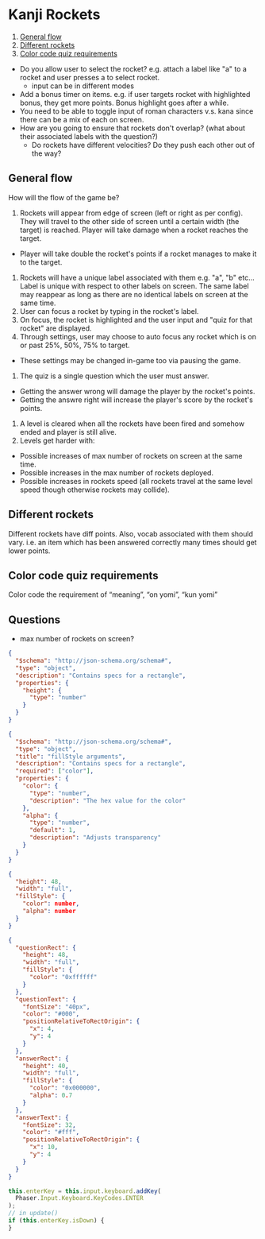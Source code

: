 # Kanji Rockets

1. [General flow](#general-flow)
1. [Different rockets](#different-rockets)
1. [Color code quiz requirements](#color-code-quiz-requirements)

- Do you allow user to select the rocket? e.g. attach a label like "a" to a rocket and user presses a to select rocket.
  - input can be in different modes
- Add a bonus timer on items. e.g. if user targets rocket with highlighted bonus, they get more points. Bonus highlight goes after a while.
- You need to be able to toggle input of roman characters v.s. kana since there can be a mix of each on screen.
- How are you going to ensure that rockets don't overlap? (what about their associated labels with the question?)
  - Do rockets have different velocities? Do they push each other out of the way?

## General flow

How will the flow of the game be?

1. Rockets will appear from edge of screen (left or right as per config). They will travel to the other side of screen until a certain width (the target) is reached. Player will take damage when a rocket reaches the target.

- Player will take double the rocket's points if a rocket manages to make it to the target.

1. Rockets will have a unique label associated with them e.g. "a", "b" etc... Label is unique with respect to other labels on screen. The same label may reappear as long as there are no identical labels on screen at the same time.
1. User can focus a rocket by typing in the rocket's label.
1. On focus, the rocket is highlighted and the user input and "quiz for that rocket" are displayed.
1. Through settings, user may choose to auto focus any rocket which is on or past 25%, 50%, 75% to target.

- These settings may be changed in-game too via pausing the game.

1. The quiz is a single question which the user must answer.

- Getting the answer wrong will damage the player by the rocket's points.
- Getting the answre right will increase the player's score by the rocket's points.

1. A level is cleared when all the rockets have been fired and somehow ended and player is still alive.
1. Levels get harder with:

- Possible increases of max number of rockets on screen at the same time.
- Possible increases in the max number of rockets deployed.
- Possible increases in rockets speed (all rockets travel at the same level speed though otherwise rockets may collide).

## Different rockets

Different rockets have diff points. Also, vocab associated with them should vary. i.e. an item which has been answered correctly many times should get lower points.

## Color code quiz requirements

Color code the requirement of “meaning”, “on yomi”, “kun yomi”

## Questions

- max number of rockets on screen?

```json
{
  "$schema": "http://json-schema.org/schema#",
  "type": "object",
  "description": "Contains specs for a rectangle",
  "properties": {
    "height": {
      "type": "number"
    }
  }
}
```

```json
{
  "$schema": "http://json-schema.org/schema#",
  "type": "object",
  "title": "fillStyle arguments",
  "description": "Contains specs for a rectangle",
  "required": ["color"],
  "properties": {
    "color": {
      "type": "number",
      "description": "The hex value for the color"
    },
    "alpha": {
      "type": "number",
      "default": 1,
      "description": "Adjusts transparency"
    }
  }
}
```

```json
{
  "height": 48,
  "width": "full",
  "fillStyle": {
    "color": number,
    "alpha": number
  }
}
```

```json
{
  "questionRect": {
    "height": 48,
    "width": "full",
    "fillStyle": {
      "color": "0xffffff"
    }
  },
  "questionText": {
    "fontSize": "40px",
    "color": "#000",
    "positionRelativeToRectOrigin": {
      "x": 4,
      "y": 4
    }
  },
  "answerRect": {
    "height": 40,
    "width": "full",
    "fillStyle": {
      "color": "0x000000",
      "alpha": 0.7
    }
  },
  "answerText": {
    "fontSize": 32,
    "color": "#fff",
    "positionRelativeToRectOrigin": {
      "x": 10,
      "y": 4
    }
  }
}
```

```js
this.enterKey = this.input.keyboard.addKey(
  Phaser.Input.Keyboard.KeyCodes.ENTER
);
// in update()
if (this.enterKey.isDown) {
}
```
